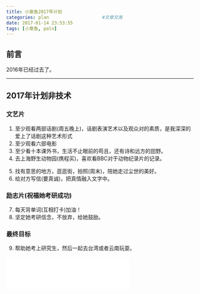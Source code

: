 ```yaml
---
title: 小章鱼2017年计划
categories: plan                    #文章文类
date: 2017-01-14 23:53:55
tags: [小章鱼, paln]
---
```

## 前言
  2016年已经过去了。

---

## 2017年计划非技术

### 文艺片
1. 至少观看两部话剧(周五晚上)，话剧表演艺术以及观众对的素质，是我深深的爱上了话剧这种艺术形式
2. 至少观看六部电影
3. 至少看十本课外书，生活不止眼前的苟且，还有诗和远方的田野。
4. 去上海野生动物园(携程买)，喜欢看BBC对于动物纪录片的记录。

<!-- more -->

5. 找有意思的地方，逛逛街，拍照(周末)，陪她走过尘世的美好。
6. 给对方写信(要真诚)，把真情融入文字中。

### 励志片(祝福她考研成功)
7. 每天背单词(互相打卡)加油！
8. 坚定她考研信念，不放弃，给她鼓励。

### 最终目标
9. 帮助她考上研究生，然后一起去台湾或者云南玩耍。
<iframe frameborder="no" border="0" marginwidth="0" marginheight="0" width=330 height=86 src="//music.163.com/outchain/player?type=2&id=27390873&auto=1&height=66"></iframe>